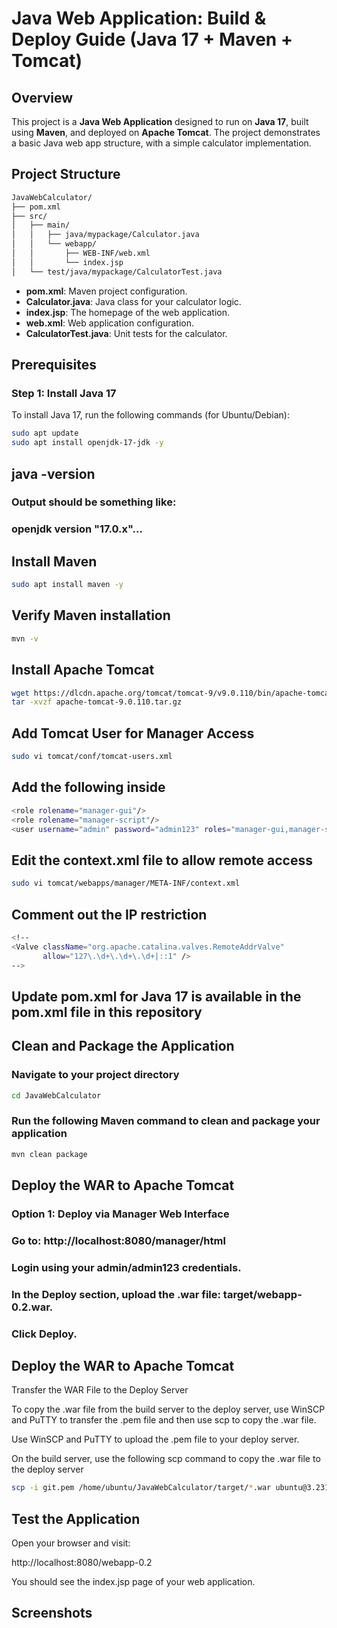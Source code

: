 #  Java Web Application: Build & Deploy Guide (Java 17 + Maven + Tomcat)

## Overview
This project is a **Java Web Application** designed to run on **Java 17**, built using **Maven**, and deployed on **Apache Tomcat**. The project demonstrates a basic Java web app structure, with a simple calculator implementation.

## Project Structure
```bash
JavaWebCalculator/
├── pom.xml
├── src/
│   ├── main/
│   │   ├── java/mypackage/Calculator.java
│   │   └── webapp/
│   │       ├── WEB-INF/web.xml
│   │       └── index.jsp
│   └── test/java/mypackage/CalculatorTest.java

```

- **pom.xml**: Maven project configuration.
- **Calculator.java**: Java class for your calculator logic.
- **index.jsp**: The homepage of the web application.
- **web.xml**: Web application configuration.
- **CalculatorTest.java**: Unit tests for the calculator.

## Prerequisites

### Step 1: Install Java 17

To install Java 17, run the following commands (for Ubuntu/Debian):

```bash
sudo apt update
sudo apt install openjdk-17-jdk -y
```
## java -version
### Output should be something like:
### openjdk version "17.0.x"...

## Install Maven
```bash
sudo apt install maven -y
```
## Verify Maven installation
```bash
mvn -v
```

## Install Apache Tomcat
```bash
wget https://dlcdn.apache.org/tomcat/tomcat-9/v9.0.110/bin/apache-tomcat-9.0.110.tar.gz
tar -xvzf apache-tomcat-9.0.110.tar.gz
```
## Add Tomcat User for Manager Access
```bash
sudo vi tomcat/conf/tomcat-users.xml
```
## Add the following inside <tomcat-users>
```bash
<role rolename="manager-gui"/>
<role rolename="manager-script"/>
<user username="admin" password="admin123" roles="manager-gui,manager-script"/>
```
## Edit the context.xml file to allow remote access
```bash
sudo vi tomcat/webapps/manager/META-INF/context.xml
```
## Comment out the IP restriction
```bash
<!--
<Valve className="org.apache.catalina.valves.RemoteAddrValve"
       allow="127\.\d+\.\d+\.\d+|::1" />
-->
```
## Update pom.xml for Java 17 is available in the pom.xml file in this repository

## Clean and Package the Application
### Navigate to your project directory
```bash
cd JavaWebCalculator
```
### Run the following Maven command to clean and package your application
```bash
mvn clean package
```

## Deploy the WAR to Apache Tomcat
### Option 1: Deploy via Manager Web Interface

### Go to: http://localhost:8080/manager/html

### Login using your admin/admin123 credentials.

### In the Deploy section, upload the .war file: target/webapp-0.2.war.

### Click Deploy.

## Deploy the WAR to Apache Tomcat
Transfer the WAR File to the Deploy Server

To copy the .war file from the build server to the deploy server, use WinSCP and PuTTY to transfer the .pem file and then use scp to copy the .war file.

Use WinSCP and PuTTY to upload the .pem file to your deploy server.

On the build server, use the following scp command to copy the .war file to the deploy server
```bash
scp -i git.pem /home/ubuntu/JavaWebCalculator/target/*.war ubuntu@3.231.144.26:/home/ubuntu/apache-tomcat-9.0.110/webapps/
```
## Test the Application
Open your browser and visit:

http://localhost:8080/webapp-0.2

You should see the index.jsp page of your web application.
## Screenshots
